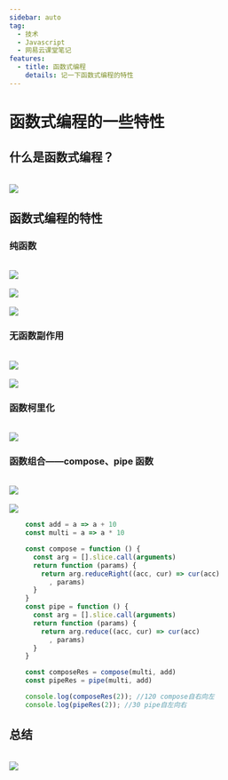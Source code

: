 ```yaml
---
sidebar: auto
tag:
  - 技术
  - Javascript
  - 网易云课堂笔记
features:
  - title: 函数式编程
    details: 记一下函数式编程的特性
---
```


# 函数式编程的一些特性

## 什么是函数式编程？

<br/>
<img style="display:table;margin:auto" src="../.vuepress/images/functionalProgramming/functionalProgramming1.png" />

## 函数式编程的特性

### 纯函数

<br/>
<img style="display:table;margin:auto" src="../.vuepress/images/functionalProgramming/functionalProgramming2.png" />

<br/>
<img style="display:table;margin:auto" src="../.vuepress/images/functionalProgramming/functionalProgramming3.png" />

<br/>
<img style="display:table;margin:auto" src="../.vuepress/images/functionalProgramming/functionalProgramming4.png" />

### 无函数副作用

<br/>
<img style="display:table;margin:auto" src="../.vuepress/images/functionalProgramming/functionalProgramming5.png" />

<br/>
<img style="display:table;margin:auto" src="../.vuepress/images/functionalProgramming/functionalProgramming6.png" />

### 函数柯里化

<br/>
<img style="display:table;margin:auto" src="../.vuepress/images/functionalProgramming/functionalProgramming7.png" />

### 函数组合——compose、pipe 函数

<br/>
<img style="display:table;margin:auto" src="../.vuepress/images/functionalProgramming/functionalProgramming8.png" />

<br/>
<img style="display:table;margin:auto" src="../.vuepress/images/functionalProgramming/functionalProgramming9.png" />

```Javascript
    const add = a => a + 10
    const multi = a => a * 10

    const compose = function () {
      const arg = [].slice.call(arguments)
      return function (params) {
        return arg.reduceRight((acc, cur) => cur(acc)
          , params)
      }
    }
    const pipe = function () {
      const arg = [].slice.call(arguments)
      return function (params) {
        return arg.reduce((acc, cur) => cur(acc)
          , params)
      }
    }

    const composeRes = compose(multi, add)
    const pipeRes = pipe(multi, add)

    console.log(composeRes(2)); //120 compose自右向左
    console.log(pipeRes(2)); //30 pipe自左向右
```

## 总结

<br/>
<img style="display:table;margin:auto" src="../.vuepress/images/functionalProgramming/functionalProgramming10.png" />

